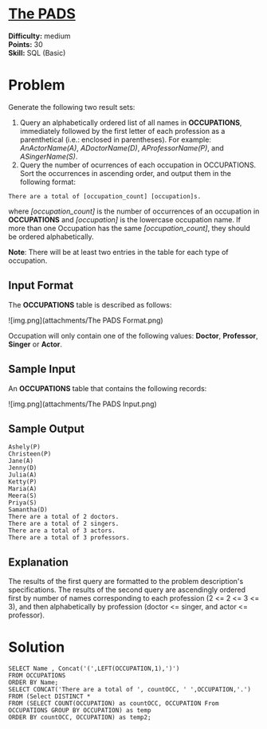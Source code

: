 # [The PADS](https://www.hackerrank.com/challenges/the-pads/problem)

**Difficulty:** medium
</br>**Points:** 30
</br>**Skill:** SQL (Basic)

# Problem
Generate the following two result sets:

1. Query an alphabetically ordered list of all names in **OCCUPATIONS**, immediately followed by the first letter of each profession as a parenthetical (i.e.: enclosed in parentheses). For example: _AnActorName(A)_, _ADoctorName(D)_, _AProfessorName(P)_, and _ASingerName(S)_.
2. Query the number of ocurrences of each occupation in OCCUPATIONS. Sort the occurrences in ascending order, and output them in the following format:
````mysql
There are a total of [occupation_count] [occupation]s.
````
where _[occupation_count]_ is the number of occurrences of an occupation in **OCCUPATIONS** and _[occupation]_ is the lowercase occupation name. If more than one Occupation has the same _[occupation_count]_, they should be ordered alphabetically.

**Note**: There will be at least two entries in the table for each type of occupation.

## Input Format

The **OCCUPATIONS** table is described as follows:

![img.png](attachments/The PADS Format.png)

Occupation will only contain one of the following values: **Doctor**, **Professor**, **Singer** or **Actor**.

## Sample Input

An **OCCUPATIONS** table that contains the following records:

![img.png](attachments/The PADS Input.png)

## Sample Output
````mysql
Ashely(P)
Christeen(P)
Jane(A)
Jenny(D)
Julia(A)
Ketty(P)
Maria(A)
Meera(S)
Priya(S)
Samantha(D)
There are a total of 2 doctors.
There are a total of 2 singers.
There are a total of 3 actors.
There are a total of 3 professors.
````

## Explanation

The results of the first query are formatted to the problem description's specifications.
The results of the second query are ascendingly ordered first by number of names corresponding 
to each profession (2 <= 2 <= 3 <= 3), and then alphabetically by profession (doctor <= singer, and actor <= professor).

# Solution
````mysql
SELECT Name , Concat('(',LEFT(OCCUPATION,1),')')
FROM OCCUPATIONS
ORDER BY Name;
SELECT CONCAT('There are a total of ', countOCC, ' ',OCCUPATION,'.')
FROM (Select DISTINCT *
FROM (SELECT COUNT(OCCUPATION) as countOCC, OCCUPATION From OCCUPATIONS GROUP BY OCCUPATION) as temp
ORDER BY countOCC, OCCUPATION) as temp2;

````